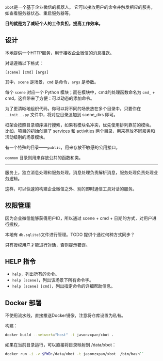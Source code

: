 `xbot`是一个基于企业微信的机器人。
它可以接收用户的命令并触发相应的服务，如查看服务器状态、重启服务器等。

**目的就是为了减轻个人的工作负担，提高工作效率。**

## 设计

本地提供一个HTTP服务，用于接收企业微信的消息推送。

对话遵循以下格式：

``[scene] [cmd] [args]``

其中，`scene` 是场景，`cmd` 是命令，`args` 是参数。

每个 ``scene`` 对应一个 Python 模块；而在模块中，cmd的处理函数命名为 ``cmd_`` + cmd。这样带来了方便：可以动态的添加命令。

为了更清晰地组织代码，你可以将不同的场景放在多个目录中，只要你在 `__init__.py` 文件中，将对应目录追加到 scene_dirs 即可。

框架会按照目录顺序进行搜索，如果有模块名冲突，优先使用排列靠前的模块。
比如，项目的初始创建了 services 和 activities 两个目录，用来存放不同服务和活动级别的场景模块。

有一个特殊的目录——``public``，用来存放不敏感的公用接口。

``common`` 目录则用来存放公共的函数和类。

---

服务上，独立消息处理和服务处理，消息处理负责解析消息，服务处理负责处理业务逻辑。

这样，可以快速的构建企业微信之外、别的即时通信工具对话的服务。

## 权限管理

因为企业微信能够获得用户ID，所以通过 scene + cmd + 日期的方式，对用户进行授权。

本地有 ``db.sqlite3``文件进行管理。TODO 提供个通过何种方式同步？

只有授权用户才能进行对话，否则提示错误。

## HELP 指令

- ``help``，列出所有的命令。
- ``help [scene]``，列出该场景下所有命令字。
- ``help [scene] [cmd]``，列出指定命令的详细帮助信息。

## Docker 部署

不使用流水线，直接推送Docker镜像，注意将仓库设置为私有。

构建：

```bash
docker build --network="host" -t jasonzxpan/xbot .
```

如果在当前目录运行，可以直接将目录映射到 /data/xbot：

```bash
docker run -i -v $PWD:/data/xbot -t jasonzxpan/xbot  /bin/bash``
```
